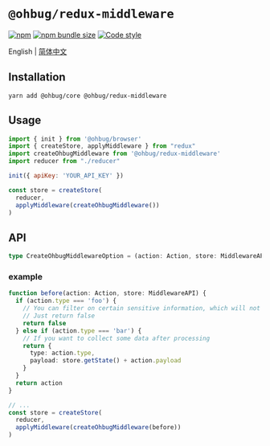 # `@ohbug/redux-middleware`

[![npm](https://img.shields.io/npm/v/@ohbug/redux-middleware.svg?style=flat-square)](https://www.npmjs.com/package/@ohbug/redux-middleware)
[![npm bundle size](https://img.shields.io/bundlephobia/min/@ohbug/redux-middleware?style=flat-square)](https://bundlephobia.com/result?p=@ohbug/redux-middleware)
[![Code style](https://img.shields.io/badge/code_style-prettier-ff69b4.svg?style=flat-square)](https://github.com/prettier/prettier)

English | [简体中文](./README-zh_CN.md)

## Installation

```
yarn add @ohbug/core @ohbug/redux-middleware
```

## Usage

```js
import { init } from '@ohbug/browser'
import { createStore, applyMiddleware } from "redux"
import createOhbugMiddleware from '@ohbug/redux-middleware'
import reducer from "./reducer"

init({ apiKey: 'YOUR_API_KEY' })

const store = createStore(
  reducer,
  applyMiddleware(createOhbugMiddleware())
)
```

## API

```typescript
type CreateOhbugMiddlewareOption = (action: Action, store: MiddlewareAPI) => Action | false
```

### example

```typescript
function before(action: Action, store: MiddlewareAPI) {
  if (action.type === 'foo') {
    // You can filter on certain sensitive information, which will not be collected
    // Just return false
    return false
  } else if (action.type === 'bar') {
    // If you want to collect some data after processing
    return {
      type: action.type,
      payload: store.getState() + action.payload
    }
  }
  return action
}

// ...
const store = createStore(
  reducer,
  applyMiddleware(createOhbugMiddleware(before))
)
```
